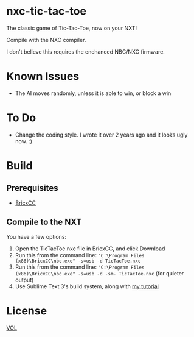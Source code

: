 nxc-tic-tac-toe
===============

The classic game of Tic-Tac-Toe, now on your NXT!

Compile with the NXC compiler.

I don't believe this requires the enchanced NBC/NXC firmware.

# Known Issues

- The AI moves randomly, unless it is able to win, or block a win

# To Do

- Change the coding style. I wrote it over 2 years ago and it looks ugly now. :)

# Build

## Prerequisites

- [BricxCC]()

## Compile to the NXT

You have a few options:

1. Open the TicTacToe.nxc file in BricxCC, and click Download
2. Run this from the command line: `"C:\Program Files (x86)\BricxCC\nbc.exe" -s=usb -d TicTacToe.nxc`
3. Run this from the command line: `"C:\Program Files (x86)\BricxCC\nbc.exe" -s=usb -d -sm- TicTacToe.nxc` (for quieter output)
4. Use Sublime Text 3's build system, along with [my tutorial](http://www.josephdykstra.com/compiling-nxc-using-sublime-build)

# License

[VOL](http://veryopenlicense.com)
